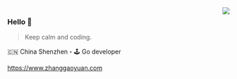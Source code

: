 <img align="right" src="https://github-readme-stats.vercel.app/api?username=JeffreyBool&show_icons=true&icon_color=805AD5&text_color=718096&bg_color=ffffff&hide_title=true" />

### Hello 👋

> Keep calm and coding.

🇨🇳 China Shenzhen・🕹 Go developer

https://www.zhanggaoyuan.com
